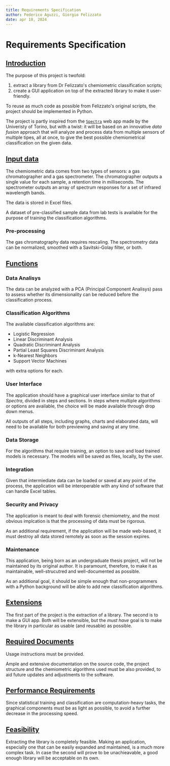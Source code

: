 ```yaml
---
title: Requirements Specification
author: Federico Aguzzi, Giorgio Felizzato
date: apr 18, 2024
---
```


# Requirements Specification

## <u>Introduction</u>

The purpose of this project is twofold:

1. extract a library from Dr Felizzato's chemiometric classification scripts;
2. create a GUI application on top of the extracted library to make it
  user-friendly.

To reuse as much code as possible from Felizzato's original scripts, the
project should be implemented in Python.

The project is partly inspired from the
[`Spectra`](https://www.spectrapp.unito.it/app/spectrapp) web app made by the
Univeristy of Torino, but with a twist: it will be based on an innovative _data
fusion_ approach that will analyze and process data from multiple sensors of
multiple tipes, all at once, to give the best possible chemiometrical
classification on the given data.

## <u>Input data</u>

The chemiometric data comes from two types of sensors: a gas chromatographer
and a gas spectrometer. The chromatographer outputs a single value for each
sample, a retention time in milliseconds. The spectrometer outputs an array of
spectrum responses for a set of infrared wavelength bands.

The data is stored in Excel files.

A dataset of pre-classified sample data from lab tests is available for the
purpose of training the classification algorithms.

### Pre-processing

The gas chromatography data requires rescaling. The spectrometry data can be
normalized, smoothed with a Savitski-Golay filter, or both.

## <u>Functions</u>

### Data Analisys

The data can be analyzed with a PCA (Principal Component Analisys) pass to
assess whether its dimensionality can be reduced before the classification
process.

### Classification Algorithms

The available classification algorithms are:

- Logistic Regression
- Linear Discriminant Analysis
- Quadratic Discriminant Analysis
- Partial Least Squares Discriminant Analysis
- k-Nearest Neighbors
- Support Vector Machines

with extra options for each.

### User Interface

The application should have a graphical user interface similar to that of
_Spectra_, divided in steps and sections. In steps where multiple algorithms or
options are available, the choice will be made available through drop down
menus.

All outputs of all steps, including graphs, charts and elaborated data, will
need to be available for both previewing and saving at any time.

### Data Storage

For the algorithms that require training, an option to save and load trained
models is necessary. The models will be saved as files, locally, by the user.

### Integration

Given that intermiediate data can be loaded or saved at any point of the
process, the application will be interoperable with any kind of software that
can handle Excel tables.

### Security and Privacy

The application is meant to deal with forensic chemiometry, and the most
obvious implcation is that the processing of data must be rigorous.

As an additional requirement, if the application will be made web-based, it
must destroy all data stored remotely as soon as the session expires.

### Maintenance

This application, being born as an undergraduate thesis project, will not be
maintained by its original author. It is paramount, therefore, to make it as
maintainable, well-strucutred and well-documented as possible.

As an additional goal, it should be simple enough that non-programmers with a
Python background will be able to add new classification algorithms.

## <u>Extensions</u>

The first part of the project is the extraction of a library. The second is to
make a GUI app. Both will be extensible, but the _must have_ goal is to make
the library in particular as usable (and reusable) as possible.

## <u>Required Documents</u>

Usage instructions must be provided.

Ample and extensive documentation on the source code, the project structure and
the chemiometric algorithms used must be also provided, to aid future updates
and adjustments to the software.

## <u>Performance Requirements</u>

Since statistical training and classification are computation-heavy tasks, the
graphical components must be as light as possible, to avoid a further decrease
in the processing speed.

## <u>Feasibility</u>

Extracting the library is completely feasible. Making an application,
especially one that can be easily expanded and maintained, is a much more
complex task. In case the second will prove to be unachieavable, a good enough
library will be acceptable on its own.
